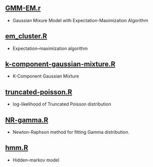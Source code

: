 ## [GMM-EM.r](https://github.com/SpellOnYou/statistics-R/blob/master/GMM-EM.r)
- Gaussian Mixure Model with Expectation-Maximization Algorithm

## [em_cluster.R](https://github.com/SpellOnYou/statistics-R/blob/master/NR-gamma.R)
- Expectation–maximization algorithm

## [k-component-gaussian-mixture.R](https://github.com/SpellOnYou/statistics-R/blob/master/k-component-gaussian-mixture.R)
- K-Component Gaussian Mixture

## [truncated-poisson.R](https://github.com/SpellOnYou/statistics-R/blob/master/truncated-poisson.R)
- log-likelihood of Truncated Poisson distribution

## [NR-gamma.R](https://github.com/SpellOnYou/statistics-R/blob/master/NR-gamma.R)
- Newton-Raphson method for fitting Gamma distribution.

## [hmm.R](https://github.com/SpellOnYou/statistics-R/blob/master/hmm.R)
- Hidden-markov model
